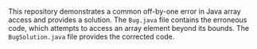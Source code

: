 This repository demonstrates a common off-by-one error in Java array access and provides a solution.  The `Bug.java` file contains the erroneous code, which attempts to access an array element beyond its bounds.  The `BugSolution.java` file provides the corrected code.